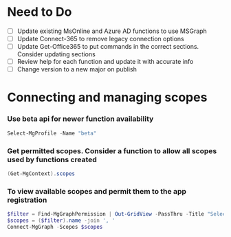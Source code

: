 # Need to Do
- [ ] Update existing MsOnline and Azure AD functions to use MSGraph
- [ ] Update Connect-365 to remove legacy connection options
- [ ] Update Get-Office365 to put commands in the correct sections. Consider updating sections
- [ ] Review help for each function and update it with accurate info
- [ ] Change version to a new major on publish

# Connecting and managing scopes
### Use beta api for newer function availability
```Powershell
Select-MgProfile -Name "beta"
```

### Get permitted scopes. Consider a function to allow all scopes used by functions created
```Powershell
(Get-MgContext).scopes
```

### To view available scopes and permit them to the app registration
```Powershell
$filter = Find-MgGraphPermission | Out-GridView -PassThru -Title "Select needed permissions."
$scopes = ($filter).name -join ', '
Connect-MgGraph -Scopes $scopes
```